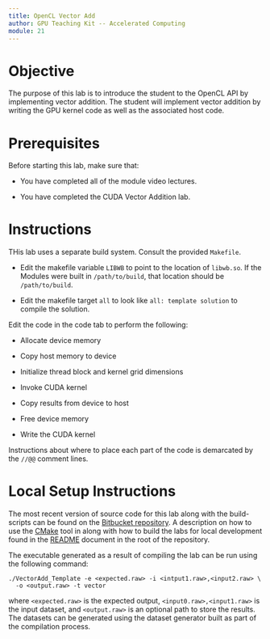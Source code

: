```yaml
---
title: OpenCL Vector Add
author: GPU Teaching Kit -- Accelerated Computing
module: 21
---
```


# Objective


The purpose of this lab is to introduce the student to the
OpenCL API by implementing vector addition.
The student will implement vector addition by writing the GPU
kernel code as well as the associated host code.

# Prerequisites

Before starting this lab, make sure that:

* You have completed all of the module video lectures.

* You have completed the CUDA Vector Addition lab.

# Instructions

THis lab uses a separate build system. Consult the provided `Makefile`.

* Edit the makefile variable `LIBWB` to point to the location of `libwb.so`. If the Modules were built in `/path/to/build`, that location should be `/path/to/build`.

* Edit the makefile target `all` to look like `all: template solution` to compile the solution.

Edit the code in the code tab to perform the following:

* Allocate device memory

* Copy host memory to device

* Initialize thread block and kernel grid dimensions

* Invoke CUDA kernel

* Copy results from device to host

* Free device memory

* Write the CUDA kernel

Instructions about where to place each part of the code is
demarcated by the `//@@` comment lines.

# Local Setup Instructions

The most recent version of source code for this lab along with the build-scripts can be found on the [Bitbucket repository](LINKTOLAB). A description on how to use the [CMake](https://cmake.org/) tool in along with how to build the labs for local development found in the [README](LINKTOREADME) document in the root of the repository.

The executable generated as a result of compiling the lab can be run using the following command:

~~~
./VectorAdd_Template -e <expected.raw> -i <intput1.raw>,<input2.raw> \
  -o <output.raw> -t vector
~~~

where `<expected.raw>` is the expected output, `<input0.raw>,<input1.raw>` is the input dataset, and `<output.raw>` is an optional path to store the results. The datasets can be generated using the dataset generator built as part of the compilation process.
